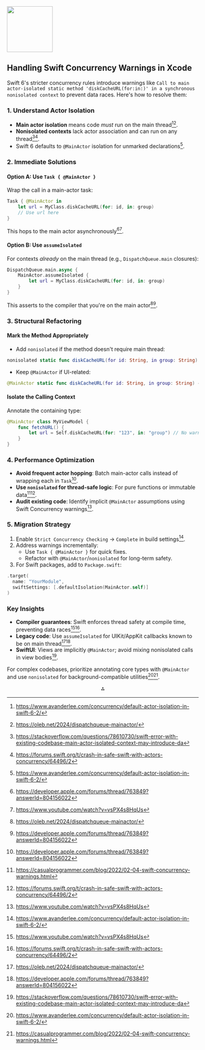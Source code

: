 <img src="https://r2cdn.perplexity.ai/pplx-full-logo-primary-dark%402x.png" class="logo" width="120"/>

## Handling Swift Concurrency Warnings in Xcode

Swift 6's stricter concurrency rules introduce warnings like `Call to main actor-isolated static method 'diskCacheURL(for:in:)' in a synchronous nonisolated context` to prevent data races. Here's how to resolve them:

### 1. Understand Actor Isolation

- **Main actor isolation** means code *must* run on the main thread[^2][^5].
- **Nonisolated contexts** lack actor association and can run on any thread[^3][^8].
- Swift 6 defaults to `@MainActor` isolation for unmarked declarations[^2].


### 2. Immediate Solutions

#### Option A: Use `Task { @MainActor }`

Wrap the call in a main-actor task:

```swift
Task { @MainActor in
    let url = MyClass.diskCacheURL(for: id, in: group)
    // Use url here
}
```

This hops to the main actor asynchronously[^6][^7].

#### Option B: Use `assumeIsolated`

For contexts *already* on the main thread (e.g., `DispatchQueue.main` closures):

```swift
DispatchQueue.main.async {
    MainActor.assumeIsolated {
        let url = MyClass.diskCacheURL(for: id, in: group)
    }
}
```

This asserts to the compiler that you're on the main actor[^5][^6].

### 3. Structural Refactoring

#### Mark the Method Appropriately

- Add `nonisolated` if the method doesn't require main thread:

```swift
nonisolated static func diskCacheURL(for id: String, in group: String) -> URL { ... }
```

- Keep `@MainActor` if UI-related:

```swift
@MainActor static func diskCacheURL(for id: String, in group: String) -> URL { ... }
```


#### Isolate the Calling Context

Annotate the containing type:

```swift
@MainActor class MyViewModel {
    func fetchURL() {
        let url = Self.diskCacheURL(for: "123", in: "group") // No warning
    }
}
```


### 4. Performance Optimization

- **Avoid frequent actor hopping**: Batch main-actor calls instead of wrapping each in `Task`[^6].
- **Use `nonisolated` for thread-safe logic**: For pure functions or immutable data[^4][^8].
- **Audit existing code**: Identify implicit `@MainActor` assumptions using Swift Concurrency warnings[^7].


### 5. Migration Strategy

1. Enable `Strict Concurrency Checking` → `Complete` in build settings[^2].
2. Address warnings incrementally:
    - Use `Task { @MainActor }` for quick fixes.
    - Refactor with `@MainActor`/`nonisolated` for long-term safety.
3. For Swift packages, add to `Package.swift`:

```swift
.target(
  name: "YourModule",
  swiftSettings: [.defaultIsolation(MainActor.self)]
)
```


### Key Insights

- **Compiler guarantees**: Swift enforces thread safety at compile time, preventing data races[^7][^8].
- **Legacy code**: Use `assumeIsolated` for UIKit/AppKit callbacks known to be on main thread[^5][^6].
- **SwiftUI**: Views are implicitly `@MainActor`; avoid mixing nonisolated calls in view bodies[^3].

For complex codebases, prioritize annotating core types with `@MainActor` and use `nonisolated` for background-compatible utilities[^2][^4].

<div style="text-align: center">⁂</div>

[^1]: https://forums.swift.org/t/determining-whether-an-async-function-will-run-on-the-main-actor/60749

[^2]: https://www.avanderlee.com/concurrency/default-actor-isolation-in-swift-6-2/

[^3]: https://stackoverflow.com/questions/78610730/swift-error-with-existing-codebase-main-actor-isolated-context-may-introduce-da

[^4]: https://casualprogrammer.com/blog/2022/02-04-swift-concurrency-warnings.html

[^5]: https://oleb.net/2024/dispatchqueue-mainactor/

[^6]: https://developer.apple.com/forums/thread/763849?answerId=804156022

[^7]: https://www.youtube.com/watch?v=vsPX4s8HqUs

[^8]: https://forums.swift.org/t/crash-in-safe-swift-with-actors-concurrency/64496/2

[^9]: https://juniperphoton.substack.com/p/wwdc-25-notes-game-of-identifying

